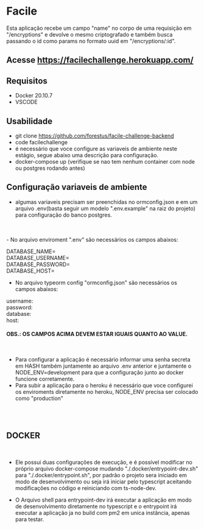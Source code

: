 # Facile

Esta aplicação recebe um campo "name" no corpo de uma requisição em "/encryptions" e devolve o mesmo criptografado e também busca passando o id como params no formato uuid em "/encryptions/:id".

## Acesse https://facilechallenge.herokuapp.com/

## Requisitos
 - Docker 20.10.7 
 - VSCODE

## Usabilidade

- git clone https://github.com/forestus/facile-challenge-backend
- code facilechallenge
- é necessário que voce configure as variaveis de ambiente neste estágio, segue abaixo uma descrição para configuração.
- docker-compose up (verifique se nao tem nenhum container com node ou postgres rodando antes)

## Configuração variaveis de ambiente

 - algumas variaveis precisam ser preenchidas no ormconfig.json e em um arquivo .env(basta seguir um modelo ".env.example" na raiz do projeto) para configuração do banco postgres.
</br>
</br>
 - No arquivo enviroment ".env" são necessários os campos abaixos: </br>

DATABASE_NAME= </br>
DATABASE_USERNAME= </br>
DATABASE_PASSWORD= </br>
DATABASE_HOST= </br>

 - No arquivo typeorm config "ormconfig.json" são necessários os campos abaixos: </br>

username: </br>
password: </br>
database: </br>
host: </br>

#### OBS.: OS CAMPOS ACIMA DEVEM ESTAR IGUAIS QUANTO AO VALUE.
</br>

 - Para configurar a aplicação é necessário informar uma senha secreta em HASH também juntamente ao arquivo .env anterior e juntamente o NODE_ENV=development para que a configuração junto ao docker funcione corretamente.
 - Para subir a aplicação para o heroku é necessário que voce configurei os enviroments diretamente no heroku, NODE_ENV precisa ser colocado como "production"
</br>
</br>

## DOCKER
</br>

 - Ele possui duas configurações de execução, e é possível modificar no próprio arquivo docker-compose mudando "./.docker/entrypoint-dev.sh" para  "./.docker/entrypoint.sh", por padrão o projeto sera iniciado em modo de desenvolvimento ou seja irá iniciar pelo typescript aceitando modificações no código e reiniciando com ts-node-dev.


 - O Arquivo shell para entrypoint-dev irá executar a aplicação em modo de desenvolvimento diretamente no typescript e o entrypoint irá executar a aplicação ja no build com pm2 em unica instância, apenas para testar.
